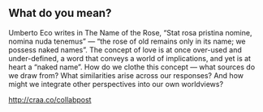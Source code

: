 ## What do you mean?

Umberto Eco writes in The Name of the Rose, “Stat rosa pristina nomine, nomina nuda tenemus” — “the rose of old remains only in its name; we possess naked names”. The concept of love is at once over-used and under-defined, a word that conveys a world of implications, and yet is at heart a “naked name”. How do we clothe this concept — what sources do we draw from? What similarities arise across our responses? And how might we integrate other perspectives into our own worldviews?

http://craa.co/collabpost
